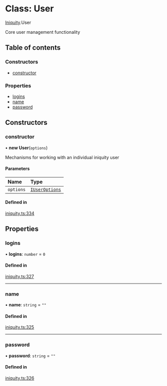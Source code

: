 # Class: User

[Iniquity](../modules/Iniquity.md).User

Core user management functionality

## Table of contents

### Constructors

- [constructor](Iniquity.User.md#constructor)

### Properties

- [logins](Iniquity.User.md#logins)
- [name](Iniquity.User.md#name)
- [password](Iniquity.User.md#password)

## Constructors

### constructor

• **new User**(`options`)

Mechanisms for working with an individual iniquity user

#### Parameters

| Name | Type |
| :------ | :------ |
| `options` | [`IUserOptions`](../interfaces/Iniquity.IUserOptions.md) |

#### Defined in

[iniquity.ts:334](https://github.com/iniquitybbs/iniquity/blob/f12cb99/packages/core/src/iniquity.ts#L334)

## Properties

### logins

• **logins**: `number` = `0`

#### Defined in

[iniquity.ts:327](https://github.com/iniquitybbs/iniquity/blob/f12cb99/packages/core/src/iniquity.ts#L327)

___

### name

• **name**: `string` = `""`

#### Defined in

[iniquity.ts:325](https://github.com/iniquitybbs/iniquity/blob/f12cb99/packages/core/src/iniquity.ts#L325)

___

### password

• **password**: `string` = `""`

#### Defined in

[iniquity.ts:326](https://github.com/iniquitybbs/iniquity/blob/f12cb99/packages/core/src/iniquity.ts#L326)
